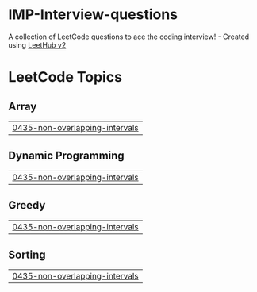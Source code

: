 # IMP-Interview-questions
A collection of LeetCode questions to ace the coding interview! - Created using [LeetHub v2](https://github.com/arunbhardwaj/LeetHub-2.0)

<!---LeetCode Topics Start-->
# LeetCode Topics
## Array
|  |
| ------- |
| [0435-non-overlapping-intervals](https://github.com/NamanGandhi2005/IMP-Interview-questions/tree/master/0435-non-overlapping-intervals) |
## Dynamic Programming
|  |
| ------- |
| [0435-non-overlapping-intervals](https://github.com/NamanGandhi2005/IMP-Interview-questions/tree/master/0435-non-overlapping-intervals) |
## Greedy
|  |
| ------- |
| [0435-non-overlapping-intervals](https://github.com/NamanGandhi2005/IMP-Interview-questions/tree/master/0435-non-overlapping-intervals) |
## Sorting
|  |
| ------- |
| [0435-non-overlapping-intervals](https://github.com/NamanGandhi2005/IMP-Interview-questions/tree/master/0435-non-overlapping-intervals) |
<!---LeetCode Topics End-->